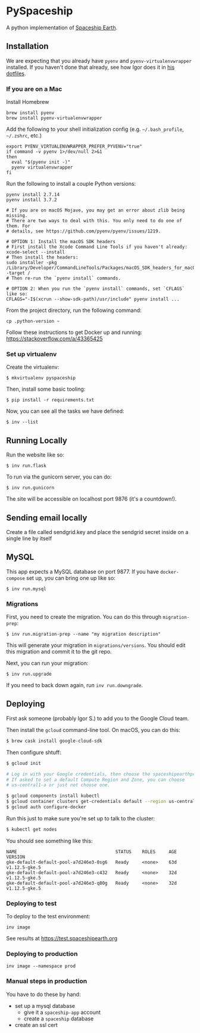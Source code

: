 # PySpaceship #

A python implementation of [Spaceship Earth](python.spaceshipearth.org).

## Installation ##

We are expecting that you already have `pyenv` and `pyenv-virtualenvwrapper` installed.
If you haven't done that already, see how Igor does it in [his dotfiles](https://github.com/igor47/dotfiles/blob/264092d5314e3a83039554731a62c77ecd7d62ce/bashrc#L254-L270).

### If you are on a Mac

Install Homebrew

```
brew install pyenv
brew install pyenv-virtualenvwrapper
```

Add the following to your shell initialization config (e.g. `~/.bash_profile`, `~/.zshrc`, etc.)

```
export PYENV_VIRTUALENVWRAPPER_PREFER_PYVENV="true"
if command -v pyenv 1>/dev/null 2>&1
then
  eval "$(pyenv init -)"
  pyenv virtualenvwrapper
fi
```

Run the following to install a couple Python versions:
```
pyenv install 2.7.14
pyenv install 3.7.2

# If you are on macOS Mojave, you may get an error about zlib being missing.
# There are two ways to deal with this. You only need to do one of them. For
# details, see https://github.com/pyenv/pyenv/issues/1219.

# OPTION 1: Install the macOS SDK headers
# First install the Xcode Command Line Tools if you haven't already:
xcode-select --install
# Then install the headers:
sudo installer -pkg /Library/Developer/CommandLineTools/Packages/macOS_SDK_headers_for_macOS_10.14.pkg -target /
# Then re-run the `pyenv install` commands.

# OPTION 2: When you run the `pyenv install` commands, set `CFLAGS` like so:
CFLAGS="-I$(xcrun --show-sdk-path)/usr/include" pyenv install ...
```

From the project directory, run the following command:
```
cp .python-version ~
```

Follow these instructions to get Docker up and running: https://stackoverflow.com/a/43365425


### Set up virtualenv

Create the virtualenv:

```
$ mkvirtualenv pyspaceship
```

Then, install some basic tooling:

```
$ pip install -r requirements.txt
```

Now, you can see all the tasks we have defined:

```
$ inv --list
```

## Running Locally ##

Run the website like so:

```
$ inv run.flask
```

To run via the gunicorn server, you can do:

```
$ inv run.gunicorn
```

The site will be accessible on localhost port 9876 (it's a countdown!).

## Sending email locally ## 

Create a file called sendgrid.key and place the sendgrid secret inside on a single line by itself

## MySQL ##

This app expects a MySQL database on port 9877.
If you have `docker-compose` set up, you can bring one up like so:

```
$ inv run.mysql
```

### Migrations ###

First, you need to create the migration.
You can do this through `migration-prep`:

```
$ inv run.migration-prep --name "my migration description"
```

This will generate your migration in `migrations/versions`.
You should edit this migration and commit it to the git repo.

Next, you can run your migration:

```
$ inv run.upgrade
```

If you need to back down again, run `inv run.downgrade`.

## Deploying

First ask someone (probably Igor S.) to add you to the Google Cloud team.

Then install the `gcloud` command-line tool. On macOS, you can do this:

```bash
$ brew cask install google-cloud-sdk
```

Then configure shtuff:

```bash
$ gcloud init

# Log in with your Google credentials, then choose the spaceshipearthprod project.
# If asked to set a default Compute Region and Zone, you can choose
# us-central1-a or just not choose one.

$ gcloud components install kubectl
$ gcloud container clusters get-credentials default --region us-central1-a
$ gcloud auth configure-docker
```

Run this just to make sure you're set up to talk to the cluster:

```bash
$ kubectl get nodes
```

You should see something like this:

```
NAME                                     STATUS    ROLES     AGE       VERSION
gke-default-default-pool-a7d246e3-0sg6   Ready     <none>    63d       v1.12.5-gke.5
gke-default-default-pool-a7d246e3-c432   Ready     <none>    32d       v1.12.5-gke.5
gke-default-default-pool-a7d246e3-q80g   Ready     <none>    32d       v1.12.5-gke.5
```

### Deploying to test

To deploy to the test environment:

    inv image

See results at https://test.spaceshipearth.org

### Deploying to production

    inv image --namespace prod

### Manual steps in production ###

You have to do these by hand:
* set up a mysql database
  * give it a `spaceship-app` account
  * create a `spaceship` database
* create an ssl cert

